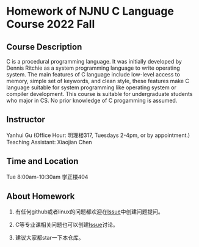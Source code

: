 # Homework of NJNU C Language Course 2022 Fall

## Course Description
C is a procedural programming language. It was initially developed by Dennis Ritchie as a system programming language to write operating system. The main features of C language include low-level access to memory, simple set of keywords, and clean style, these features make C language suitable for system programming like operating system or compiler development. This course is suitable for undergraduate students who major in CS. No prior knowledge of C progamming is assumed.

## Instructor
Yanhui Gu (Office Hour: 明理楼317, Tuesdays 2-4pm, or by appointment.)
Teaching Assistant: Xiaojian Chen

## Time and Location
Tue 8:00am-10:30am 学正楼404

## About Homework
1. 有任何github或者linux的问题都欢迎在[Issue](https://github.com/njnucsta2022/C2022FALL/issues)中创建问题提问。

2. C等专业课相关问题也可以创建[Issue](https://github.com/njnucsta2022/C2022FALL/issues)讨论。

3. 建议大家都star一下本仓库。